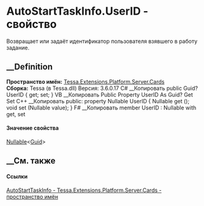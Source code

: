 # AutoStartTaskInfo.UserID - свойство
Возвращает или задаёт идентификатор пользователя взявшего в работу задание.
## __Definition
 **Пространство имён:**
[Tessa.Extensions.Platform.Server.Cards](N_Tessa_Extensions_Platform_Server_Cards.htm)  
 **Сборка:** Tessa (в Tessa.dll) Версия: 3.6.0.17
C# __Копировать
     public Guid? UserID { get; set; }
VB __Копировать
     Public Property UserID As Guid?
    	Get
    	Set
C++ __Копировать
     public:
    property Nullable<Guid> UserID {
    	Nullable<Guid> get ();
    	void set (Nullable<Guid> value);
    }
F# __Копировать
     member UserID : Nullable<Guid> with get, set
#### Значение свойства
[Nullable](https://learn.microsoft.com/dotnet/api/system.nullable-1)<[Guid](https://learn.microsoft.com/dotnet/api/system.guid)>
##  __См. также
#### Ссылки
[AutoStartTaskInfo -
](T_Tessa_Extensions_Platform_Server_Cards_AutoStartTaskInfo.htm)
[Tessa.Extensions.Platform.Server.Cards - пространство
имён](N_Tessa_Extensions_Platform_Server_Cards.htm)
